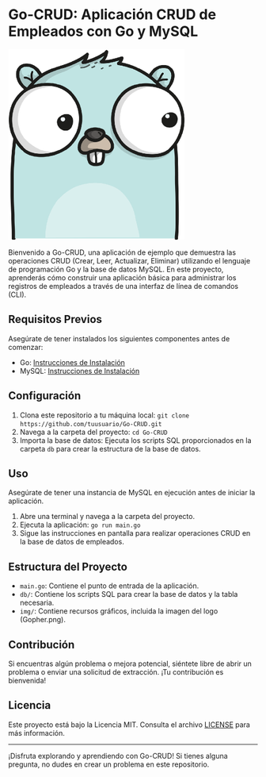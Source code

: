 # Go-CRUD: Aplicación CRUD de Empleados con Go y MySQL

![Gopher](./img/Gopher.png)

Bienvenido a Go-CRUD, una aplicación de ejemplo que demuestra las operaciones CRUD (Crear, Leer, Actualizar, Eliminar) utilizando el lenguaje de programación Go y la base de datos MySQL. En este proyecto, aprenderás cómo construir una aplicación básica para administrar los registros de empleados a través de una interfaz de línea de comandos (CLI).

## Requisitos Previos

Asegúrate de tener instalados los siguientes componentes antes de comenzar:

- Go: [Instrucciones de Instalación](https://golang.org/doc/install)
- MySQL: [Instrucciones de Instalación](https://dev.mysql.com/doc/mysql-installation-excerpt/5.7/en/)

## Configuración

1. Clona este repositorio a tu máquina local: `git clone https://github.com/tuusuario/Go-CRUD.git`
2. Navega a la carpeta del proyecto: `cd Go-CRUD`
3. Importa la base de datos: Ejecuta los scripts SQL proporcionados en la carpeta `db` para crear la estructura de la base de datos.

## Uso

Asegúrate de tener una instancia de MySQL en ejecución antes de iniciar la aplicación.

1. Abre una terminal y navega a la carpeta del proyecto.
2. Ejecuta la aplicación: `go run main.go`
3. Sigue las instrucciones en pantalla para realizar operaciones CRUD en la base de datos de empleados.

## Estructura del Proyecto

- `main.go`: Contiene el punto de entrada de la aplicación.
- `db/`: Contiene los scripts SQL para crear la base de datos y la tabla necesaria.
- `img/`: Contiene recursos gráficos, incluida la imagen del logo (Gopher.png).

## Contribución

Si encuentras algún problema o mejora potencial, siéntete libre de abrir un problema o enviar una solicitud de extracción. ¡Tu contribución es bienvenida!

## Licencia

Este proyecto está bajo la Licencia MIT. Consulta el archivo [LICENSE](./LICENSE) para más información.

---

¡Disfruta explorando y aprendiendo con Go-CRUD! Si tienes alguna pregunta, no dudes en crear un problema en este repositorio.
